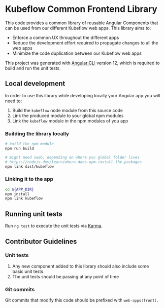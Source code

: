 # Kubeflow Common Frontend Library

This code provides a common library of reusable Angular Components that can be used from our different Kubeflow web apps. This library aims to:
* Enforce a common UX throughout the different apps
* Reduce the development effort required to propagate changes to all the web apps
* Minimize the code duplication between our Kubeflow web apps

This project was generated with [Angular CLI](https://github.com/angular/angular-cli) version 12, which is required to build and run the unit tests.

## Local development
In order to use this library while developing locally your Angular app you will need to:
1. Build the `kubeflow` node module from this source code
2. Link the produced module to your global npm modules
3. Link the `kubeflow` module in the npm modules of you app

### Building the library locally
```bash
# build the npm module
npm run build

# might need sudo, depending on where you global folder lives
# https://nodejs.dev/learn/where-does-npm-install-the-packages
npm link dist/kubeflow
```
### Linking it to the app
```bash
cd ${APP_DIR}
npm install
npm link kubeflow
```

## Running unit tests

Run `ng test` to execute the unit tests via [Karma](https://karma-runner.github.io).

## Contributor Guidelines

### Unit tests
1. Any new component added to this library should also include some basic unit tests
2. The unit tests should be passing at any point of time

### Git commits
Git commits that modify this code should be prefixed with `web-apps(front)`.
